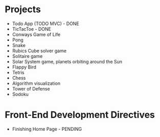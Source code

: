 # Projects

- Todo App (TODO MVC) - DONE
- TicTacToe - DONE
- Conways Game of Life
- Pong
- Snake
- Rubics Cube solver game
- Solitaire game
- Solar System game, planets orbiting around the Sun
- Flappy Bird
- Tetris
- Chess
- Algorithm visualization
- Tower of Defense
- Sodoku


# Front-End Development Directives

- Finishing Home Page - PENDING